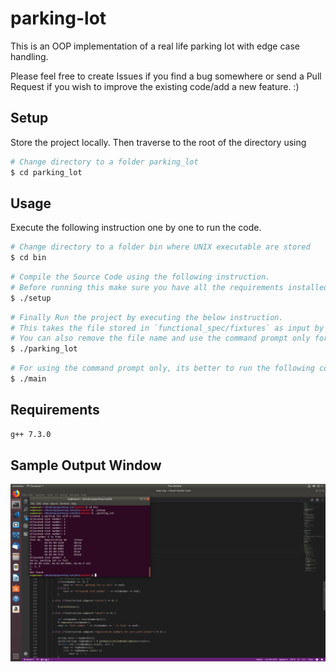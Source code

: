 # parking-lot
This is an OOP implementation of a real life parking lot with edge case handling.

Please feel free to create Issues if you find a bug somewhere or send a Pull Request if you wish to improve the existing code/add a new feature. :)

## Setup

Store the project locally. Then traverse to the root of the directory using

```sh
# Change directory to a folder parking_lot
$ cd parking_lot
```

## Usage

Execute the following instruction one by one to run the code.

```sh
# Change directory to a folder bin where UNIX executable are stored
$ cd bin
```

```sh
# Compile the Source Code using the following instruction. 
# Before running this make sure you have all the requirements installed.
$ ./setup
```

```sh
# Finally Run the project by executing the below instruction. 
# This takes the file stored in `functional_spec/fixtures` as input by default. 
# You can also remove the file name and use the command prompt only for interactive workflow. 
$ ./parking_lot
```

```sh
# For using the command prompt only, its better to run the following command
$ ./main
```

## Requirements

```sh
g++ 7.3.0 
```

## Sample Output Window

![Output](images/output.png)
